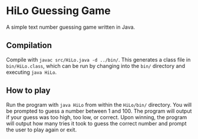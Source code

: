 # HiLo Guessing Game

A simple text number guessing game written in Java.

## Compilation

Compile with `javac src/HiLo.java -d ../bin/`. This generates a class file in
`bin/HiLo.class`, which can be run by changing into the `bin/` directory and
executing `java HiLo`.

## How to play

Run the program with `java HiLo` from within the `HiLo/bin/` directory. You
will be prompted to guess a number between 1 and 100. The program will output
if your guess was too high, too low, or correct. Upon winning, the program will
output how many tries it took to guess the correct number and prompt the user
to play again or exit. 
